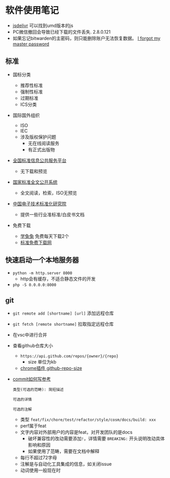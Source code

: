 # 软件使用笔记

* [jsdelivr](https://www.jsdelivr.com/) 可以找到umd版本的js
* PC微信撤回会导致已经下载的文件丢失. 2.8.0.121
* 如果忘记bitwarden的主密码，则只能删除账户无法恢复数据。 [I forgot my master password](https://help.bitwarden.com/article/forgot-master-password/)

## 标准

* 国标分类
  * 推荐性标准
  * 强制性标准
  * 过期标准
  * ICS分类

* 国际国外组织
  * ISO
  * IEC
  * 涉及版权保护问题
    * 无在线阅读服务
    * 有正式出版物

* [全国标准信息公共服务平台](http://std.samr.gov.cn/)
  * 无下载和预览
* [国家标准全文公开系统](http://openstd.samr.gov.cn/)
  * 全文阅读，检索，ISO无预览
* [中国电子技术标准化研究院](http://www.cesi.ac.cn/page/second3.jsp?catalog=/005/005-003)
  * 提供一些行业准标准/白皮书文档
* 免费下载
  * [学兔兔](http://www.bzfxw.com/) 免费每天下载2个
  * [标准免费下载网](http://www.bzmfxz.com/)

## 快速启动一个本地服务器

* `python -m http.server 8000`
  * http会有缓存，不适合静态文件的开发
* `php -S 0.0.0.0:8000`

## git

* `git remote add [shortname] [url]` 添加远程仓库
* `git fetch [remote shortname]` 拉取指定远程仓库
* 在vsc中进行合并
* 查看github仓库大小
  * `https://api.github.com/repos/{owner}/{repo}`
    * size 单位为kb
  * [chrome插件 github-repo-size](https://github.com/harshjv/github-repo-size)

* [commit如何写参考](https://open.leancloud.cn/git-commit-message/)

  ```text
  类型(可选的范畴): 简短描述

  可选的详情

  可选的注解
  ```

  * 类型 `feat/fix/chore/test/refactor/style/cosm/docs/build: xxx`
  * perf属于feat
  * 文字内容对外部用户的内容是feat，对开发团队的是docs
    * 破坏兼容性的改动需要添加`!`，详情需要 `BREAKING:` 开头说明改动具体影响和原因
    * 如果使用了范畴，需要在文档中解释
  * 每行不超过72字母
  * 注解是与自动化工具集成的信息，如关闭issue
  * 动词使用一般现在时

